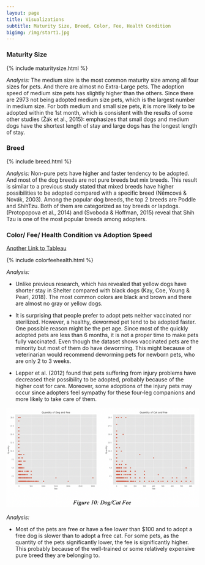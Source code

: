 ```yaml
---
layout: page
title: Visualizations
subtitle: Maturity Size, Breed, Color, Fee, Health Condition
bigimg: /img/start1.jpg
---
```


### Maturity Size

{% include maturitysize.html %}

*Analysis:*
The medium size is the most common maturity size among all four sizes for pets. And there are almost no Extra-Large pets. The adoption speed of medium size pets has slightly higher than the others. Since there are 2973 not being adopted medium size pets, which is the largest number in medium size. For both medium and small size pets, it is more likely to be adopted within the 1st month, which is consistent with the results of some other studies (Žák et al., 2015): emphasizes that small dogs and medium dogs have the shortest length of stay and large dogs has the longest length of stay.


### Breed

{% include breed.html %}

*Analysis:*
Non-pure pets have higher and faster tendency to be adopted. And most of the dog breeds are not pure breeds but mix breeds. This result is similar to a previous study stated that mixed breeds have higher possibilities to be adopted compared with a specific breed (Němcová & Novák, 2003). Among the popular dog breeds, the top 2 breeds are Poddle and ShihTzu. Both of them are categorized as toy breeds or lapdogs.  (Protopopova et al., 2014) and (Svoboda & Hoffman, 2015) reveal that Shih Tzu is one of the most popular breeds among adopters. 


### Color/ Fee/ Health Condition vs Adoption Speed
[Another Link to Tableau](https://public.tableau.com/profile/juew72#!/vizhome/others_15554523598650/ColorFeeHealthConditionAdoptionSpeed?publish=yes/)

{% include colorfeehealth.html %}

*Analysis:*
* Unlike previous research, which has revealed that yellow dogs have shorter stay in Shelter compared with black dogs (Kay, Coe, Young & Pearl, 2018). The most common colors are black and brown and there are almost no gray or yellow dogs. 

* It is surprising that people prefer to adopt pets neither vaccinated nor sterilized. However, a healthy, dewormed pet tend to be adopted faster. One possible reason might be the pet age. Since most of the quickly adopted pets are less than 6 months, it is not a proper time to make pets fully vaccinated. Even though the dataset shows vaccinated pets are the minority but most of them do have deworming. This might because of veterinarian would recommend deworming pets for newborn pets, who are only 2 to 3 weeks. 

* Lepper et al. (2012) found that pets suffering from injury problems have decreased their possibility to be adopted, probably because of the higher cost for care. Moreover, some adoptions of the injury pets may occur since adopters feel sympathy for these four-leg companions and more likely to take care of them.

![fee](/img/fee.png)

*Analysis:*
* Most of the pets are free or have a fee lower than $100 and to adopt a free dog is slower than to adopt a free cat. For some pets, as the quantity of the pets significantly lower, the fee is significantly higher. This probably because of the well-trained or some relatively expensive pure breed they are belonging to. 
